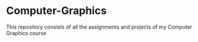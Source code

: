 # Computer-Graphics
This repository consists of all the assignments and projects of my Computer Graphics course
